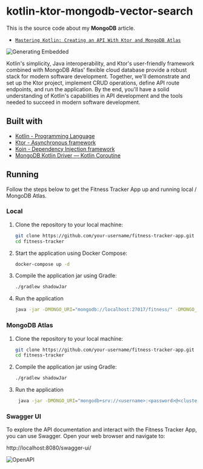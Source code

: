 # kotlin-ktor-mongodb-vector-search

This is the source code about my <b>MongoDB</b> article.
- [`Mastering Kotlin: Creating an API With Ktor and MongoDB Atlas`](https://www.mongodb.com/developer/languages/kotlin/mastering-kotlin-creating-api-ktor-mongodb-atlas/)

![Generating Embedded](https://i.ibb.co/SQGKK25/first-flow.png)


Kotlin's simplicity, Java interoperability, and Ktor's user-friendly framework combined with MongoDB Atlas' flexible cloud database provide a robust stack for modern software development.
Together, we'll demonstrate and set up the Ktor project, implement CRUD operations, define API route endpoints, and run the application. By the end, you'll have a solid understanding of Kotlin's capabilities in API development and the tools needed to succeed in modern software development.


## Built with

- [Kotlin - Programming Language](https://kotlinlang.org/docs/coroutines-overview.html)
- [Ktor - Asynchronous framework](https://ktor.io/)
- [Koin - Dependency Injection framework](https://insert-koin.io/)
- [MongoDB Kotlin Driver — Kotlin Coroutine](https://www.mongodb.com/docs/drivers/kotlin/coroutine/current/)

## Running

Follow the steps below to get the Fitness Tracker App up and running local / MongoDB Atlas.

### Local

1. Clone the repository to your local machine:

    ```bash
    git clone https://github.com/your-username/fitness-tracker-app.git
    cd fitness-tracker
    ```

2. Start the application using Docker Compose:

    ```bash
    docker-compose up -d
    ```

3. Compile the application jar using Gradle:

   ```bash
   ./gradlew shadowJar
     ```

4. Run the application
    
   ```bash
   java -jar -DMONGO_URI="mongodb://localhost:27017/fitness/" -DMONGO_DATABASE="my_database" build/libs
   ```

### MongoDB Atlas

1. Clone the repository to your local machine:

    ```bash
    git clone https://github.com/your-username/fitness-tracker-app.git
    cd fitness-tracker
    ```

2. Compile the application jar using Gradle:

   ```bash
   ./gradlew shadowJar
     ```

4. Run the application
    
   ```bash
    java -jar -DMONGO_URI="mongodb+srv://<username>:<password>@<cluster>/?retryWrites=true&w=majority" -DMONGO_DATABASE="my_database" build/libs
   
   ```
### Swagger UI

To explore the API documentation and interact with the Fitness Tracker App, you can use Swagger. Open your web browser and navigate to:

 http://localhost:8080/swagger-ui/
  

![OpenAPI](https://i.ibb.co/r0vm3FL/swagger-git.png)


